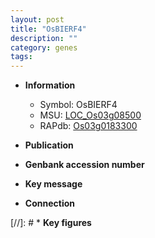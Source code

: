 ```yaml
---
layout: post
title: "OsBIERF4"
description: ""
category: genes
tags: 
---
```


* **Information**  
    + Symbol: OsBIERF4  
    + MSU: [LOC_Os03g08500](http://rice.uga.edu/cgi-bin/ORF_infopage.cgi?orf=LOC_Os03g08500)  
    + RAPdb: [Os03g0183300](http://rapdb.dna.affrc.go.jp/viewer/gbrowse_details/irgsp1?name=Os03g0183300)  

* **Publication**  

* **Genbank accession number**  

* **Key message**  

* **Connection**  

[//]: # * **Key figures**  


